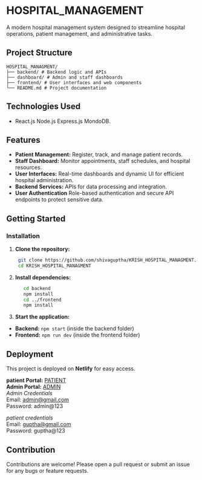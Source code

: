 # HOSPITAL_MANAGEMENT

A modern hospital management system designed to streamline hospital operations, patient management, and administrative tasks.

## Project Structure

    HOSPITAL_MANAGMENT/
    ├── backend/ # Backend logic and APIs
    ├── dashboard/ # Admin and staff dashboards
    ├── frontend/ # User interfaces and web components
    └── README.md # Project documentation


## Technologies Used

- React.js Node.js Express.js MondoDB. 

## Features

- **Patient Management:** Register, track, and manage patient records.
- **Staff Dashboard:** Monitor appointments, staff schedules, and hospital resources.
- **User Interfaces:** Real-time dashboards and dynamic UI for efficient hospital administration.
- **Backend Services:** APIs for data processing and integration.
- **User Authentication** Role-based authentication and secure API endpoints to protect sensitive data.

## Getting Started

### Installation

1. **Clone the repository:**
   ```sh
    git clone https://github.com/shivaguptha/KRISH_HOSPITAL_MANAGMENT.git
    cd KRISH_HOSPITAL_MANAGMENT

2. **Install dependencies:**
   ```sh
      cd backend
      npm install
      cd ../frontend
      npm install


3. **Start the application:**
- **Backend:** `npm start` (inside the backend folder)
- **Frontend:** `npm run dev` (inside the frontend folder)

## Deployment

This project is deployed on **Netlify** for easy access.

**patient Portal:** [PATIENT](https://krishhospital.netlify.app/)  
**Admin Portal:** [ADMIN](https://krish-hospital-admin.netlify.app/)  
*Admin Credentials*  
Email: admin@gmail.com  
Password: admin@123

*patient credentials*  
Email: guptha@gmail.com  
Password: guptha@123  

## Contribution

Contributions are welcome! Please open a pull request or submit an issue for any bugs or feature requests.

